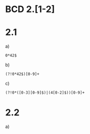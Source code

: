 # BCD 2.[1-2]
# 2.1
a)
```
0*42$
```

b)
```
(?!0*42$)[0-9]+
```

c)
```
(?!0*([0-3][0-9]$)|(4[0-2]$))[0-9]+
```

# 2.2
a)
```

```
